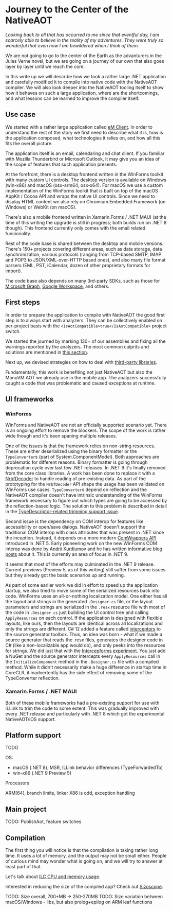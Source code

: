 # Journey to the Center of the NativeAOT

_Looking back to all that has occurred to me since that eventful day, I am scarcely able to believe in the reality of my adventures. They were truly so wonderful that even now I am bewildered when I think of them._

We are not going to go to the center of the Earth as the advanturers in the Jules Verne novel, but we are going on a journey of our own that also goes layer by layer until we reach the core.

In this write up we will describe how we took a rather large .NET application and carefully modified it to compile into native code with the NativeAOT compiler. We will also look deeper into the NativeAOT tooling itself to show how it behaves on such a large application, where are the shortcomings, and what lessons can be learned to improve the compiler itself.

## Use case

We started with a rather large application called [eM Client](http://www.emclient.com). In order to understand the rest of the story we first need to describe what it is, how is the application composed, what technologies it relies on, and how all this fits the overall picture.

The application itself is an email, calendaring and chat client. If you familiar with Mozilla Thunderbird or Microsoft Outlook, it may give you an idea of the scope of features that such application presents.

At the forefront, there is a desktop frontend written in the WinForms toolkit with many custom UI controls. The desktop version is available on Windows (win-x86) and macOS (osx-arm64, osx-x64). For macOS we use a custom implementation of the WinForms toolkit that is built on top of the macOS AppKit / Cocoa API and wraps the native UI controls. Since we need to display HTML content we also rely on Chromium Embedded Framework (on Windows) or WebKit (on macOS).

There's also a mobile frontend written in Xamarin.Forms / .NET MAUI (at the time of this writing the upgrade is still in progress; both builds run on .NET 8 though). This frontend currently only comes with the email related funcionality.

Rest of the code base is shared between the desktop and mobile versions. There's 150+ projects covering different areas, such as data storage, data synchronization, various protocols (ranging from TCP-based SMTP, IMAP and POP3 to JSON/XML-over-HTTP based ones), and also many file format parsers (EML, PST, iCalendar, dozen of other proprietary formats for import).

The code base also depends on many 3rd-party SDKs, such as those for [Microsoft Graph](https://github.com/microsoftgraph/msgraph-sdk-dotnet), [Google Workspace](https://github.com/googleapis/google-api-dotnet-client), and others.

## First steps

In order to prepare the application to compile with NativeAOT the good first step is to always start with analyzers. They can be collectively enabled on per-project basis with the `<IsAotCompatible>true</IsAotCompatible>` project switch.

We started the journed by marking 130+ of our assemblies and fixing all the warnings reported by the analyzers. The most common culprits and solutions are mentioned in [this section](https://github.com/filipnavara/nativeaot-notes/blob/main/third-party-libraries.md#updating-libraries-to-be-aot-compatible).

Next up, we devised strategies on how to deal with [third-party libraries](https://github.com/filipnavara/nativeaot-notes/blob/main/third-party-libraries.md).

Fundamentally, this work is benefiting not just NativeAOT but also the MonoVM AOT we already use in the mobile app. The analyzers successfully caught a code that was problematic and caused exceptions at runtime.

## UI frameworks

### WinForms

WinForms and NativeAOT are not an officially supported scenario yet. There is an ongoing effort to remove the blockers. The scope of the work is rather wide though and it's been spaning multiple releases.

One of the issues is that the framework relies on non-string resources. These are either deserialized using the binary formatter or the `TypeConverter`s (part of System.ComponentModel). Both approaches are problematic for different reasons. Binary formatter is going through deprecation cycle over last few .NET releases. In .NET 9 it's finally removed from the core class libraries. A work has been done to replace it with a [NrbfDecoder](https://github.com/dotnet/runtime/pull/103232) to handle reading of pre-existing data. As part of the prototyping for the `NrbfDecoder` API shape the usage has been validated on WinForms use cases. `TypeConverter`s depend on reflection and the NativeAOT compiler doesn't have intrinsic understanding of the WinForms framework necessary to figure out which types are going to be accessed by the reflection-based logic. The solution to this problem is described in detail in the [TypeDescriptor-related trimming support issue](https://github.com/dotnet/runtime/issues/101202).

Second issue is the dependency on COM interop for features like accessibility or open/save dialogs. NativeAOT doesn't support the traditional COM interop with class attributes that was present in .NET since the inception. Instead, it depends on a more modern [ComWrappers API](https://learn.microsoft.com/en-us/dotnet/standard/native-interop/tutorial-comwrappers) introduced in .NET 5. Early pioneering work on the new WinForms COM interop was done by [Andrii Kurdiumov](https://github.com/kant2002) and he has written [informative blog posts](https://codevision.medium.com/using-com-in-nativeaot-131dbc0d559e) about it. This is currently an area of focus in .NET 9.

It seems that most of the efforts may culminated in the .NET 9 release. Current previews (Preview 5, as of this writing) still suffer from some issues but they already got the basic scenarios up and running.

As part of some earlier work we did in effort to speed up the application startup, we also tried to move some of the serialized resources back into code. WinForms uses an all-or-nothing localization model. One either has all the layout and strings in the generated `.Designer.cs` file, or the layout parameters and strings are serialized in the `.resx` resource file with most of the code in `.Designer.cs` just building the UI control tree and calling `ApplyResources` on each control. If the application is designed with flexible layouts, like ours, then the layouts are identical across all localizations and only the strings are different. C# 12 added a feature called [interceptors](https://devblogs.microsoft.com/dotnet/new-csharp-12-preview-features/) to the source generator toolbox. Thus, an idea was born - what if we made a source generator that reads the .resx files, generates the designer code in C# (like a non-localizable app would do), and only peeks into the resources for strings. We did just that with the [Intercepforms experiment](https://github.com/emclient/Intercepforms). You just add a NuGet and the source generator intercepts every `ApplyResources` call in the `InitializeComponent` method in the `.Designer.cs` file with a compiled method. While it didn't necessarily make a huge difference in startup time in CoreCLR, it inadvertently has the side effect of removing some of the TypeConverter reflection.

### Xamarin.Forms / .NET MAUI

Both of these mobile frameworks had a pre-existing support for use with ILLink to trim the code to some 
extent. This was gradually improved with every .NET release and particularly with .NET 8 which got the 
experimental NativeAOT/iOS support.

## Platform support

TODO

OS:
- macOS (.NET 8), MSR, ILLink behavior differences (TypeForwardedTo)
- win-x86 (.NET 9 Preview 5)

Processors

ARM[64], branch limits, linker
X86 is odd, exception handling

## Main project

TODO: PublishAot, feature switches

## Compilation

The first thing you will notice is that the compilation is taking rather long time. It uses a lot of memory, and the output may not be small either. People of curious mind may wonder what is going on, and we will try to answer at least part of that.

Let's talk about [ILC CPU and memory usage](https://github.com/filipnavara/nativeaot-notes/blob/main/ilc-resource-usage.md).

Interested in reducing the size of the compiled app? Check out [Sizoscope](https://github.com/MichalStrehovsky/sizoscope).

TODO: Size overall, 700+MB -> 250-270MB
TODO: Size variation between macOS/Windows - libs, but also prolog+epilog on ARM leaf functions
